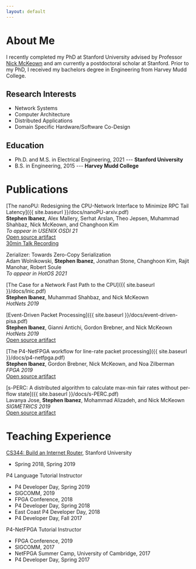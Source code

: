 ```yaml
---
layout: default
---
```


# About Me

I recently completed my PhD at Stanford University advised by Professor [Nick McKeown](http://yuba.stanford.edu/~nickm/) and am currently a postdoctoral scholar at Stanford.
Prior to my PhD, I received my bachelors degree in Engineering from Harvey Mudd College.

## Research Interests

* Network Systems
* Computer Architecture
* Distributed Applications
* Domain Specific Hardware/Software Co-Design

## Education

* Ph.D. and M.S. in Electrical Engineering, 2021 --- **Stanford University**
* B.S. in Engineering, 2015 --- **Harvey Mudd College**

# Publications

[The nanoPU: Redesigning the CPU-Network Interface to Minimize RPC Tail Latency]({{ site.baseurl }}/docs/nanoPU-arxiv.pdf)  
**Stephen Ibanez**, Alex Mallery, Serhat Arslan, Theo Jepsen, Muhammad Shahbaz, Nick McKeown, and Changhoon Kim  
*To appear in USENIX OSDI 21*  
[Open source artifact](https://github.com/l-nic/chipyard/wiki)  
[30min Talk Recording](https://www.youtube.com/watch?v=Bu_nx5gLfmY&feature=youtu.be&ab_channel=OpenNetworkingFoundation)

Zerializer: Towards Zero-Copy Serialization  
Adam Wolnikowski, **Stephen Ibanez**, Jonathan Stone, Changhoon Kim, Rajit Manohar, Robert Soule  
*To appear in HotOS 2021*

[The Case for a Network Fast Path to the CPU]({{ site.baseurl }}/docs/lnic.pdf)  
**Stephen Ibanez**, Muhammad Shahbaz, and Nick McKeown  
*HotNets 2019*

[Event-Driven Packet Processing]({{ site.baseurl }}/docs/event-driven-pisa.pdf)  
**Stephen Ibanez**, Gianni Antichi, Gordon Brebner, and Nick McKeown  
*HotNets 2019*  
[Open source artifact](https://github.com/NetFPGA/P4-NetFPGA-public/wiki/Workflow-Overview#sume-event-switch-architecture)

[The P4-NetFPGA workflow for line-rate packet processing]({{ site.baseurl }}/docs/p4-netfpga.pdf)  
**Stephen Ibanez**, Gordon Brebner, Nick McKeown, and Noa Zilberman  
*FPGA 2019*  
[Open source artifact](https://github.com/NetFPGA/P4-NetFPGA-public/wiki)

[s-PERC: A distributed algorithm to calculate max-min fair rates without per-flow state]({{ site.baseurl }}/docs/s-PERC.pdf)  
Lavanya Jose, **Stephen Ibanez**, Mohammad Alizadeh, and Nick McKeown  
*SIGMETRICS 2019*  
[Open source artifact](https://github.com/lavanyaj/perc)

# Teaching Experience

[CS344: Build an Internet Router](https://cs344-stanford.github.io/), Stanford University
* Spring 2018, Spring 2019

P4 Language Tutorial Instructor
* P4 Developer Day, Spring 2019
* SIGCOMM, 2019
* FPGA Conference, 2018
* P4 Developer Day, Spring 2018
* East Coast P4 Developer Day, 2018
* P4 Developer Day, Fall 2017

P4-NetFPGA Tutorial Instructor
* FPGA Conference, 2019
* SIGCOMM, 2017
* NetFPGA Summer Camp, University of Cambridge, 2017
* P4 Developer Day, Spring 2017
